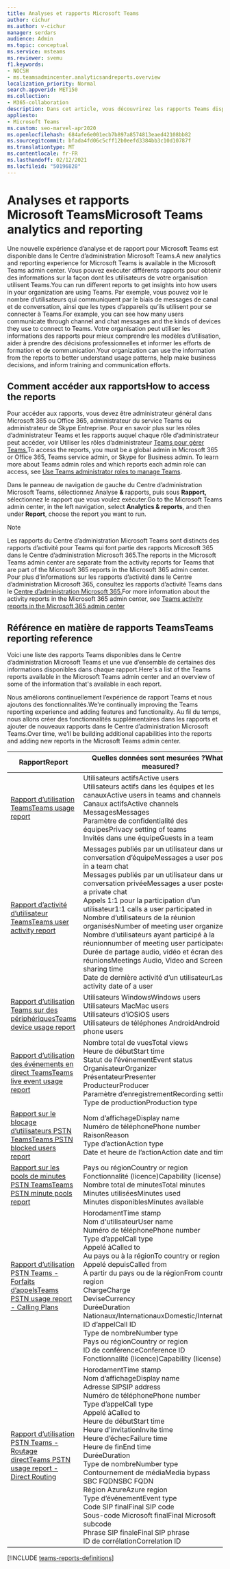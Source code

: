 ```yaml
---
title: Analyses et rapports Microsoft Teams
author: cichur
ms.author: v-cichur
manager: serdars
audience: Admin
ms.topic: conceptual
ms.service: msteams
ms.reviewer: svemu
f1.keywords:
- NOCSH
- ms.teamsadmincenter.analyticsandreports.overview
localization_priority: Normal
search.appverid: MET150
ms.collection:
- M365-collaboration
description: Dans cet article, vous découvrirez les rapports Teams disponibles dans le Centre d’administration Microsoft Teams.
appliesto:
- Microsoft Teams
ms.custom: seo-marvel-apr2020
ms.openlocfilehash: 684afe6e001ecb7b897a8574813eaed42108bb82
ms.sourcegitcommit: bfada4fd06c5cff12b0eefd3384bb3c10d10787f
ms.translationtype: MT
ms.contentlocale: fr-FR
ms.lasthandoff: 02/12/2021
ms.locfileid: "50196828"
---
```

# <a name="microsoft-teams-analytics-and-reporting"></a><span data-ttu-id="9a24f-103">Analyses et rapports Microsoft Teams</span><span class="sxs-lookup"><span data-stu-id="9a24f-103">Microsoft Teams analytics and reporting</span></span>

<span data-ttu-id="9a24f-104">Une nouvelle expérience d’analyse et de rapport pour Microsoft Teams est disponible dans le Centre d’administration Microsoft Teams.</span><span class="sxs-lookup"><span data-stu-id="9a24f-104">A new analytics and reporting experience for Microsoft Teams is available in the Microsoft Teams admin center.</span></span> <span data-ttu-id="9a24f-105">Vous pouvez exécuter différents rapports pour obtenir des informations sur la façon dont les utilisateurs de votre organisation utilisent Teams.</span><span class="sxs-lookup"><span data-stu-id="9a24f-105">You can run different reports to get insights into how users in your organization are using Teams.</span></span> <span data-ttu-id="9a24f-106">Par exemple, vous pouvez voir le nombre d’utilisateurs qui communiquent par le biais de messages de canal et de conversation, ainsi que les types d’appareils qu’ils utilisent pour se connecter à Teams.</span><span class="sxs-lookup"><span data-stu-id="9a24f-106">For example, you can see how many users communicate through channel and chat messages and the kinds of devices they use to connect to Teams.</span></span> <span data-ttu-id="9a24f-107">Votre organisation peut utiliser les informations des rapports pour mieux comprendre les modèles d’utilisation, aider à prendre des décisions professionnelles et informer les efforts de formation et de communication.</span><span class="sxs-lookup"><span data-stu-id="9a24f-107">Your organization can use the information from the reports to better understand usage patterns, help make business decisions, and inform training and communication efforts.</span></span>

## <a name="how-to-access-the-reports"></a><span data-ttu-id="9a24f-108">Comment accéder aux rapports</span><span class="sxs-lookup"><span data-stu-id="9a24f-108">How to access the reports</span></span>

<span data-ttu-id="9a24f-109">Pour accéder aux rapports, vous devez être administrateur général dans Microsoft 365 ou Office 365, administrateur du service Teams ou administrateur de Skype Entreprise. Pour en savoir plus sur les rôles d’administrateur Teams et les rapports auquel chaque rôle d’administrateur peut accéder, voir Utiliser les rôles d’administrateur [Teams pour gérer Teams.](../using-admin-roles.md)</span><span class="sxs-lookup"><span data-stu-id="9a24f-109">To access the reports, you must be a global admin in Microsoft 365 or Office 365, Teams service admin, or Skype for Business admin. To learn more about Teams admin roles and which reports each admin role can access, see [Use Teams administrator roles to manage Teams](../using-admin-roles.md).</span></span>

<span data-ttu-id="9a24f-110">Dans le panneau de navigation de gauche du Centre d’administration Microsoft Teams, sélectionnez Analyse **&** rapports, puis sous **Rapport,** sélectionnez le rapport que vous voulez exécuter.</span><span class="sxs-lookup"><span data-stu-id="9a24f-110">Go to the Microsoft Teams admin center, in the left navigation, select **Analytics & reports**, and then under **Report**, choose the report you want to run.</span></span>

> [!NOTE]
> <span data-ttu-id="9a24f-111">Les rapports du Centre d’administration Microsoft Teams sont distincts des rapports d’activité pour Teams qui font partie des rapports Microsoft 365 dans le Centre d’administration Microsoft 365.</span><span class="sxs-lookup"><span data-stu-id="9a24f-111">The reports in the Microsoft Teams admin center are separate from the activity reports for Teams that are part of the Microsoft 365 reports in the Microsoft 365 admin center.</span></span> <span data-ttu-id="9a24f-112">Pour plus d’informations sur les rapports d’activité dans le Centre d’administration Microsoft 365, consultez les rapports d’activité Teams dans le [Centre d’administration Microsoft 365.](../teams-activity-reports.md)</span><span class="sxs-lookup"><span data-stu-id="9a24f-112">For more information about the activity reports in the Microsoft 365 admin center, see [Teams activity reports in the Microsoft 365 admin center](../teams-activity-reports.md)</span></span>

## <a name="teams-reporting-reference"></a><span data-ttu-id="9a24f-113">Référence en matière de rapports Teams</span><span class="sxs-lookup"><span data-stu-id="9a24f-113">Teams reporting reference</span></span>

<span data-ttu-id="9a24f-114">Voici une liste des rapports Teams disponibles dans le Centre d’administration Microsoft Teams et une vue d’ensemble de certaines des informations disponibles dans chaque rapport.</span><span class="sxs-lookup"><span data-stu-id="9a24f-114">Here's a list of the Teams reports available in the Microsoft Teams admin center and an overview of some of the information that's available in each report.</span></span>

<span data-ttu-id="9a24f-115">Nous améliorons continuellement l’expérience de rapport Teams et nous ajoutons des fonctionnalités.</span><span class="sxs-lookup"><span data-stu-id="9a24f-115">We're continually improving the Teams reporting experience and adding features and functionality.</span></span> <span data-ttu-id="9a24f-116">Au fil du temps, nous allons créer des fonctionnalités supplémentaires dans les rapports et ajouter de nouveaux rapports dans le Centre d’administration Microsoft Teams.</span><span class="sxs-lookup"><span data-stu-id="9a24f-116">Over time, we'll be building additional capabilities into the reports and adding new reports in the Microsoft Teams admin center.</span></span>

|<span data-ttu-id="9a24f-117">Rapport</span><span class="sxs-lookup"><span data-stu-id="9a24f-117">Report</span></span>  |<span data-ttu-id="9a24f-118">Quelles données sont mesurées ?</span><span class="sxs-lookup"><span data-stu-id="9a24f-118">What's measured?</span></span> |
|---------|---------|
|[<span data-ttu-id="9a24f-119">Rapport d’utilisation Teams</span><span class="sxs-lookup"><span data-stu-id="9a24f-119">Teams usage report</span></span>](teams-usage-report.md)  |  <span data-ttu-id="9a24f-120">Utilisateurs actifs</span><span class="sxs-lookup"><span data-stu-id="9a24f-120">Active users</span></span><br/><span data-ttu-id="9a24f-121">Utilisateurs actifs dans les équipes et les canaux</span><span class="sxs-lookup"><span data-stu-id="9a24f-121">Active users in teams and channels</span></span><br/><span data-ttu-id="9a24f-122">Canaux actifs</span><span class="sxs-lookup"><span data-stu-id="9a24f-122">Active channels</span></span><br/><span data-ttu-id="9a24f-123">Messages</span><span class="sxs-lookup"><span data-stu-id="9a24f-123">Messages</span></span><br/><span data-ttu-id="9a24f-124">Paramètre de confidentialité des équipes</span><span class="sxs-lookup"><span data-stu-id="9a24f-124">Privacy setting of  teams</span></span><br/><span data-ttu-id="9a24f-125">Invités dans une équipe</span><span class="sxs-lookup"><span data-stu-id="9a24f-125">Guests in a team</span></span>   |
|[<span data-ttu-id="9a24f-126">Rapport d’activité d’utilisateur Teams</span><span class="sxs-lookup"><span data-stu-id="9a24f-126">Teams user activity report</span></span>](user-activity-report.md)  | <span data-ttu-id="9a24f-127">Messages publiés par un utilisateur dans une conversation d’équipe</span><span class="sxs-lookup"><span data-stu-id="9a24f-127">Messages a user posted in a team chat</span></span><br/><span data-ttu-id="9a24f-128">Messages publiés par un utilisateur dans une conversation privée</span><span class="sxs-lookup"><span data-stu-id="9a24f-128">Messages a user posted in a private chat</span></span><br/>  <span data-ttu-id="9a24f-129">Appels 1:1 pour la participation d’un utilisateur</span><span class="sxs-lookup"><span data-stu-id="9a24f-129">1:1 calls a user participated in</span></span><br/> <span data-ttu-id="9a24f-130">Nombre d’utilisateurs de la réunion organisés</span><span class="sxs-lookup"><span data-stu-id="9a24f-130">Number of meeting user organized</span></span> <br/><span data-ttu-id="9a24f-131">Nombre d’utilisateurs ayant participé à la réunion</span><span class="sxs-lookup"><span data-stu-id="9a24f-131">number of meeting user participated it</span></span><br/><span data-ttu-id="9a24f-132">Durée de partage audio, vidéo et écran des réunions</span><span class="sxs-lookup"><span data-stu-id="9a24f-132">Meetings Audio, Video and Screen sharing time</span></span><br/>   <span data-ttu-id="9a24f-133">Date de dernière activité d’un utilisateur</span><span class="sxs-lookup"><span data-stu-id="9a24f-133">Last activity date of a user</span></span>     |
|[<span data-ttu-id="9a24f-134">Rapport d’utilisation Teams sur des périphériques</span><span class="sxs-lookup"><span data-stu-id="9a24f-134">Teams device usage report</span></span>](device-usage-report.md)   |  <span data-ttu-id="9a24f-135">Utilisateurs Windows</span><span class="sxs-lookup"><span data-stu-id="9a24f-135">Windows users</span></span><br/><span data-ttu-id="9a24f-136">Utilisateurs Mac</span><span class="sxs-lookup"><span data-stu-id="9a24f-136">Mac users</span></span><br/><span data-ttu-id="9a24f-137">Utilisateurs d’iOS</span><span class="sxs-lookup"><span data-stu-id="9a24f-137">iOS users</span></span><br/><span data-ttu-id="9a24f-138">Utilisateurs de téléphones Android</span><span class="sxs-lookup"><span data-stu-id="9a24f-138">Android phone users</span></span>     |
|[<span data-ttu-id="9a24f-139">Rapport d’utilisation des événements en direct Teams</span><span class="sxs-lookup"><span data-stu-id="9a24f-139">Teams live event usage report</span></span>](teams-live-event-usage-report.md)   |  <span data-ttu-id="9a24f-140">Nombre total de vues</span><span class="sxs-lookup"><span data-stu-id="9a24f-140">Total views</span></span><br><span data-ttu-id="9a24f-141">Heure de début</span><span class="sxs-lookup"><span data-stu-id="9a24f-141">Start time</span></span><br><span data-ttu-id="9a24f-142">Statut de l’événement</span><span class="sxs-lookup"><span data-stu-id="9a24f-142">Event status</span></span><br><span data-ttu-id="9a24f-143">Organisateur</span><span class="sxs-lookup"><span data-stu-id="9a24f-143">Organizer</span></span><br><span data-ttu-id="9a24f-144">Présentateur</span><span class="sxs-lookup"><span data-stu-id="9a24f-144">Presenter</span></span><br><span data-ttu-id="9a24f-145">Producteur</span><span class="sxs-lookup"><span data-stu-id="9a24f-145">Producer</span></span><br><span data-ttu-id="9a24f-146">Paramètre d’enregistrement</span><span class="sxs-lookup"><span data-stu-id="9a24f-146">Recording setting</span></span><br><span data-ttu-id="9a24f-147">Type de production</span><span class="sxs-lookup"><span data-stu-id="9a24f-147">Production type</span></span>    |
|[<span data-ttu-id="9a24f-148">Rapport sur le blocage d’utilisateurs PSTN Teams</span><span class="sxs-lookup"><span data-stu-id="9a24f-148">Teams PSTN blocked users report</span></span>](pstn-blocked-users-report.md)   |  <span data-ttu-id="9a24f-149">Nom d’affichage</span><span class="sxs-lookup"><span data-stu-id="9a24f-149">Display name</span></span><br><span data-ttu-id="9a24f-150">Numéro de téléphone</span><span class="sxs-lookup"><span data-stu-id="9a24f-150">Phone number</span></span><br><span data-ttu-id="9a24f-151">Raison</span><span class="sxs-lookup"><span data-stu-id="9a24f-151">Reason</span></span><br><span data-ttu-id="9a24f-152">Type d’action</span><span class="sxs-lookup"><span data-stu-id="9a24f-152">Action type</span></span><br><span data-ttu-id="9a24f-153">Date et heure de l’action</span><span class="sxs-lookup"><span data-stu-id="9a24f-153">Action date and time</span></span>   |
|[<span data-ttu-id="9a24f-154">Rapport sur les pools de minutes PSTN Teams</span><span class="sxs-lookup"><span data-stu-id="9a24f-154">Teams PSTN minute pools report</span></span>](pstn-minute-pools-report.md) |  <span data-ttu-id="9a24f-155">Pays ou région</span><span class="sxs-lookup"><span data-stu-id="9a24f-155">Country or region</span></span><br><span data-ttu-id="9a24f-156">Fonctionnalité (licence)</span><span class="sxs-lookup"><span data-stu-id="9a24f-156">Capability (license)</span></span> <br><span data-ttu-id="9a24f-157">Nombre total de minutes</span><span class="sxs-lookup"><span data-stu-id="9a24f-157">Total minutes</span></span><br><span data-ttu-id="9a24f-158">Minutes utilisées</span><span class="sxs-lookup"><span data-stu-id="9a24f-158">Minutes used</span></span><br><span data-ttu-id="9a24f-159">Minutes disponibles</span><span class="sxs-lookup"><span data-stu-id="9a24f-159">Minutes available</span></span>|
|[<span data-ttu-id="9a24f-160">Rapport d’utilisation PSTN Teams - Forfaits d’appels</span><span class="sxs-lookup"><span data-stu-id="9a24f-160">Teams PSTN usage report - Calling Plans</span></span>](pstn-usage-report.md#calling-plans)|  <span data-ttu-id="9a24f-161">Horodament</span><span class="sxs-lookup"><span data-stu-id="9a24f-161">Time stamp</span></span><br><span data-ttu-id="9a24f-162">Nom d'utilisateur</span><span class="sxs-lookup"><span data-stu-id="9a24f-162">User name</span></span><br><span data-ttu-id="9a24f-163">Numéro de téléphone</span><span class="sxs-lookup"><span data-stu-id="9a24f-163">Phone number</span></span><br><span data-ttu-id="9a24f-164">Type d’appel</span><span class="sxs-lookup"><span data-stu-id="9a24f-164">Call type</span></span> <br><span data-ttu-id="9a24f-165">Appelé à</span><span class="sxs-lookup"><span data-stu-id="9a24f-165">Called to</span></span><br><span data-ttu-id="9a24f-166">Au pays ou à la région</span><span class="sxs-lookup"><span data-stu-id="9a24f-166">To country or region</span></span> <br><span data-ttu-id="9a24f-167">Appelé depuis</span><span class="sxs-lookup"><span data-stu-id="9a24f-167">Called from</span></span> <br><span data-ttu-id="9a24f-168">À partir du pays ou de la région</span><span class="sxs-lookup"><span data-stu-id="9a24f-168">From country or region</span></span><br><span data-ttu-id="9a24f-169">Charge</span><span class="sxs-lookup"><span data-stu-id="9a24f-169">Charge</span></span><br><span data-ttu-id="9a24f-170">Devise</span><span class="sxs-lookup"><span data-stu-id="9a24f-170">Currency</span></span><br><span data-ttu-id="9a24f-171">Durée</span><span class="sxs-lookup"><span data-stu-id="9a24f-171">Duration</span></span><br><span data-ttu-id="9a24f-172">Nationaux/Internationaux</span><span class="sxs-lookup"><span data-stu-id="9a24f-172">Domestic/International</span></span><br><span data-ttu-id="9a24f-173">ID d’appel</span><span class="sxs-lookup"><span data-stu-id="9a24f-173">Call ID</span></span><br><span data-ttu-id="9a24f-174">Type de nombre</span><span class="sxs-lookup"><span data-stu-id="9a24f-174">Number type</span></span><br><span data-ttu-id="9a24f-175">Pays ou région</span><span class="sxs-lookup"><span data-stu-id="9a24f-175">Country or region</span></span><br><span data-ttu-id="9a24f-176">ID de conférence</span><span class="sxs-lookup"><span data-stu-id="9a24f-176">Conference ID</span></span><br><span data-ttu-id="9a24f-177">Fonctionnalité (licence)</span><span class="sxs-lookup"><span data-stu-id="9a24f-177">Capability (license)</span></span>|
|[<span data-ttu-id="9a24f-178">Rapport d’utilisation PSTN Teams - Routage direct</span><span class="sxs-lookup"><span data-stu-id="9a24f-178">Teams PSTN usage report - Direct Routing</span></span>](pstn-usage-report.md#direct-routing)  |  <span data-ttu-id="9a24f-179">Horodament</span><span class="sxs-lookup"><span data-stu-id="9a24f-179">Time stamp</span></span><br><span data-ttu-id="9a24f-180">Nom d’affichage</span><span class="sxs-lookup"><span data-stu-id="9a24f-180">Display name</span></span><br><span data-ttu-id="9a24f-181">Adresse SIP</span><span class="sxs-lookup"><span data-stu-id="9a24f-181">SIP address</span></span><br><span data-ttu-id="9a24f-182">Numéro de téléphone</span><span class="sxs-lookup"><span data-stu-id="9a24f-182">Phone number</span></span> <br><span data-ttu-id="9a24f-183">Type d’appel</span><span class="sxs-lookup"><span data-stu-id="9a24f-183">Call type</span></span><br><span data-ttu-id="9a24f-184">Appelé à</span><span class="sxs-lookup"><span data-stu-id="9a24f-184">Called to</span></span><br><span data-ttu-id="9a24f-185">Heure de début</span><span class="sxs-lookup"><span data-stu-id="9a24f-185">Start time</span></span><br><span data-ttu-id="9a24f-186">Heure d’invitation</span><span class="sxs-lookup"><span data-stu-id="9a24f-186">Invite time</span></span><br><span data-ttu-id="9a24f-187">Heure d’échec</span><span class="sxs-lookup"><span data-stu-id="9a24f-187">Failure time</span></span><br><span data-ttu-id="9a24f-188">Heure de fin</span><span class="sxs-lookup"><span data-stu-id="9a24f-188">End time</span></span><br><span data-ttu-id="9a24f-189">Durée</span><span class="sxs-lookup"><span data-stu-id="9a24f-189">Duration</span></span><br><span data-ttu-id="9a24f-190">Type de nombre</span><span class="sxs-lookup"><span data-stu-id="9a24f-190">Number type</span></span><br><span data-ttu-id="9a24f-191">Contournement de média</span><span class="sxs-lookup"><span data-stu-id="9a24f-191">Media bypass</span></span><br><span data-ttu-id="9a24f-192">SBC FQDN</span><span class="sxs-lookup"><span data-stu-id="9a24f-192">SBC FQDN</span></span><br><span data-ttu-id="9a24f-193">Région Azure</span><span class="sxs-lookup"><span data-stu-id="9a24f-193">Azure region</span></span><br><span data-ttu-id="9a24f-194">Type d’événement</span><span class="sxs-lookup"><span data-stu-id="9a24f-194">Event type</span></span><br><span data-ttu-id="9a24f-195">Code SIP final</span><span class="sxs-lookup"><span data-stu-id="9a24f-195">Final SIP code</span></span><br><span data-ttu-id="9a24f-196">Sous-code Microsoft final</span><span class="sxs-lookup"><span data-stu-id="9a24f-196">Final Microsoft subcode</span></span><br><span data-ttu-id="9a24f-197">Phrase SIP finale</span><span class="sxs-lookup"><span data-stu-id="9a24f-197">Final SIP phrase</span></span><br><span data-ttu-id="9a24f-198">ID de corrélation</span><span class="sxs-lookup"><span data-stu-id="9a24f-198">Correlation ID</span></span>  |

[!INCLUDE [teams-reports-definitions](../includes/teams-reports-definitions.md)]
